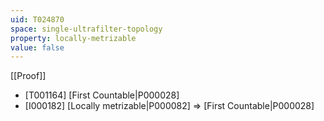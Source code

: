 ```yaml
---
uid: T024870
space: single-ultrafilter-topology
property: locally-metrizable
value: false
---
```

[[Proof]]

* [T001164] [First Countable|P000028]
* [I000182] [Locally metrizable|P000082] => [First Countable|P000028]

